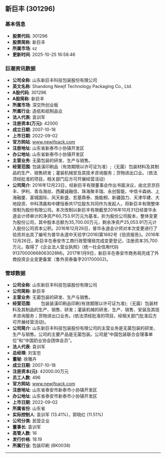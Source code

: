 ## 新巨丰 (301296)

### 基本信息

- **股票代码**: 301296
- **股票简称**: 新巨丰
- **所属市场**: sz
- **更新时间**: 2025-10-25 16:58:46

### 巨潮资讯数据

- **公司全称**: 山东新巨丰科技包装股份有限公司
- **英文名称**: Shandong Newjf Technology Packaging Co., Ltd.
- **A股代码**: 301296
- **A股简称**: 新巨丰
- **所属市场**: 深交所创业板
- **所属行业**: 造纸和纸制品业
- **法人代表**: 袁训军
- **注册资本(万元)**: 42000
- **成立日期**: 2007-10-18
- **上市日期**: 2022-09-02
- **官方网站**: www.newjfpack.com
- **注册地址**: 山东省新泰市小协镇开发区
- **办公地址**: 山东省新泰市小协镇开发区
- **主营业务**: 无菌包装的研发、生产与销售。
- **经营范围**: 包装潢印刷品（有效期限以许可证为准）;（无菌）包装材料及其制品的生产、销售研发；灌装机械安及其技术咨询服务；货物进出口业。（依法须经批准的项目，相关部门后方可开展经营活动）
- **公司简介**: 2016年12月23日，经新巨丰有限董事会作出书面决议，由北京京巨丰、伊利、青岛海丝、西藏诚融信、珠海聚丰瑞、永创智能、中信卡森纳、上海融厦、富城国际、风天新盛、宏基鼎泰、施能桐、新疆国力、天津华建、大地投资、中科清晨和中建恒泰共17位股东共同作为发起人，将新巨丰有限整体改制为股份有限公司。本次改制以新巨丰有限截至2016年10月31日经普华永道会计师审计的净资产60,753.91万元为基准，折为股份公司股本，整体变更为股份公司，其中股本总额为35,700.00万元，剩余净资产25,053.91万元计入股份公司资本公积。2016年12月26日，普华永道会计师对本次变更进行了验资并出具了编号为普华永道中天验字(2016)第1682号《验资报告》。2016年12月26日，新巨丰在泰安市工商行政管理局完成变更登记，注册资本35,700万元，取得了《企业法人营业执照》（统一社会信用代码91370000668063028M)。2017年1月9日，新巨丰在泰安市商务局完成了外商投资企业变更备案（鲁外资泰备字201700002)。

### 雪球数据

- **公司全称**: 山东新巨丰科技包装股份有限公司
- **公司简称**: 新巨丰
- **主营业务**: 无菌包装的研发、生产与销售。
- **经营范围**: 　　包装装潢印刷品印刷(有效期限以许可证为准);（无菌）包装材料及其制品的生产、销售、研发；灌装机械的研发、生产、销售、安装及其技术咨询服务；货物进出口业务。(依法须经批准的项目，经相关部门批准后方可开展经营活动)。
- **公司简介**: 山东新巨丰科技包装股份有限公司的主营业务是无菌包装的研发、生产与销售。公司的主要产品是无菌包装。公司是“中国包装联合会理事单位”和“中国奶业协会团体会员”。
- **法人代表**: 袁训军
- **总经理**: 刘宝忠
- **董秘**: 徐雅卉
- **成立日期**: 2007-10-18
- **注册资本(元)**: 42000.00万元
- **员工人数**: 496
- **官方网站**: www.newjfpack.com
- **注册地址**: 山东省泰安市新泰市小协镇开发区
- **办公地址**: 山东省泰安市新泰市小协镇开发区
- **上市日期**: 2022-09-02
- **所属省份**: 山东省
- **实际控制人**: 袁训军 (13.41%)，郭晓红 (11.51%)
- **公司分类**: 民营企业
- **董事长**: 袁训军
- **高管人数**: 16
- **发行价格**: 18.19
- **所属行业**: 包装印刷 (BK0038)

---